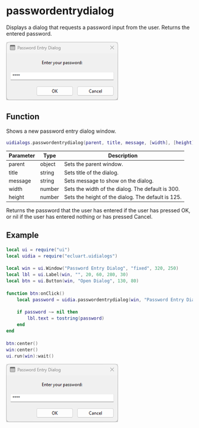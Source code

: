 # passwordentrydialog

Displays a dialog that requests a password input from the user. Returns the entered password.

![passwordentrydialog](/docs/passwordentrydialog/passwordentrydialog01.png)

## Function

Shows a new password entry dialog window.

```Lua
uidialogs.passwordentrydialog(parent, title, message, [width], [height])
```

Parameter | Type | Description
---|---|---
parent | object | Sets the parent window.
title | string | Sets title of the dialog.
message | string | Sets message to show on the dialog.
width | number | Sets the width of the dialog. The default is 300.
height | number | Sets the height of the dialog. The default is 125.

Returns the password that the user has entered if the user has pressed OK, or nil if the user has entered nothing or has pressed Cancel.

## Example

```Lua
local ui = require("ui")
local uidia = require("ecluart.uidialogs")

local win = ui.Window("Password Entry Dialog", "fixed", 320, 250)
local lbl = ui.Label(win, "", 20, 60, 280, 30)
local btn = ui.Button(win, "Open Dialog", 130, 80)

function btn:onClick()
    local password = uidia.passwordentrydialog(win, "Password Entry Dialog", "Enter your password:")

    if password ~= nil then
        lbl.text = tostring(password)
    end
end

btn:center()
win:center()
ui.run(win):wait()
```

![passwordentrydialog](/docs/passwordentrydialog/passwordentrydialog01.png)
